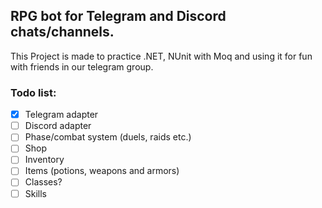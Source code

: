 ﻿## RPG bot for Telegram and Discord chats/channels.

This Project is made to practice .NET, NUnit with Moq and using it for fun with friends in our telegram group.

### Todo list:
- [x] Telegram adapter
- [ ] Discord adapter
- [ ] Phase/combat system (duels, raids etc.)
- [ ] Shop 
- [ ] Inventory
- [ ] Items (potions, weapons and armors)
- [ ] Classes?
- [ ] Skills